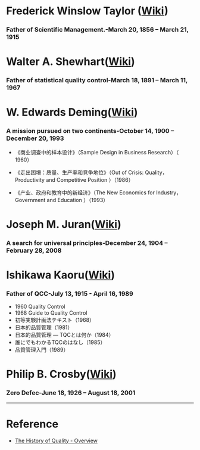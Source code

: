 
# Frederick Winslow Taylor ([Wiki](https://en.wikipedia.org/wiki/Frederick_Winslow_Taylor))
### Father of Scientific Management.-March 20, 1856 – March 21, 1915

# Walter A. Shewhart([Wiki](https://en.wikipedia.org/wiki/Walter_A._Shewhart))
### Father of statistical quality control-March 18, 1891 – March 11, 1967
# W. Edwards Deming([Wiki](https://en.wikipedia.org/wiki/Edward_Deming))
### A mission pursued on two continents-October 14, 1900 – December 20, 1993

* 《商业调查中的样本设计》（Sample Design in Business Research）（ 1960）

* 《走出困境：质量、生产率和竞争地位》（Out of Crisis: Quality， Productivity and Competitive Position ）（1986）

* 《产业、政府和教育中的新经济》（The New Economics for Industry， Government and Education ）（1993）

# Joseph M. Juran([Wiki](https://en.wikipedia.org/wiki/Joseph_M._Juran))
### A search for universal principles-December 24, 1904 – February 28, 2008
#  Ishikawa Kaoru([Wiki](https://en.wikipedia.org/wiki/Kaoru_Ishikawa))
### Father of QCC-July 13, 1915 - April 16, 1989
* 1960 Quality Control
* 1968 Guide to Quality Control
* 初等実験計画法テキスト（1968）
* 日本的品質管理（1981）
* 日本的品質管理 ― TQCとは何か（1984）
* 誰にでもわかるTQCのはなし（1985）
* 品質管理入門（1989）

# Philip B. Crosby([Wiki](https://en.wikipedia.org/wiki/Philip_B._Crosby))
### Zero Defec-June 18, 1926 – August 18, 2001
---
# Reference
* [The History of Quality - Overview
](http://www.iem.yuntech.edu.tw/home/lab/qre/source/QC/files/SQC01-History&Guru.pdf)
